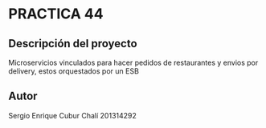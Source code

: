 PRACTICA 44
==========

Descripción del proyecto
------------------------
Microservicios vinculados para hacer pedidos de restaurantes y envios por delivery, estos orquestados por un ESB

Autor
-----
Sergio Enrique Cubur Chalí
201314292
